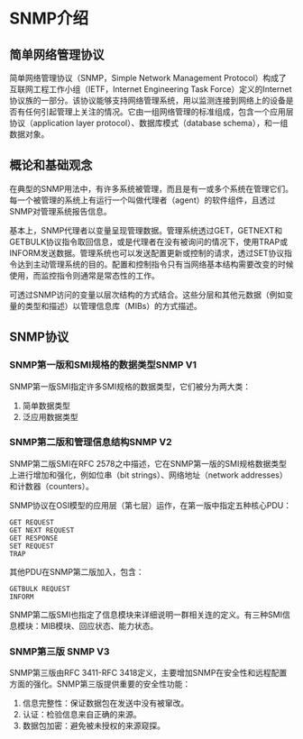 # SNMP介绍

## 简单网络管理协议

简单网络管理协议（SNMP，Simple Network Management Protocol）构成了互联网工程工作小组（IETF，Internet Engineering Task Force）定义的Internet协议族的一部分。该协议能够支持网络管理系统，用以监测连接到网络上的设备是否有任何引起管理上关注的情况。它由一组网络管理的标准组成，包含一个应用层协议（application layer protocol）、数据库模式（database schema），和一组数据对象。 

## 概论和基础观念

在典型的SNMP用法中，有许多系统被管理，而且是有一或多个系统在管理它们。每一个被管理的系统上有运行一个叫做代理者（agent）的软件组件，且透过SNMP对管理系统报告信息。

基本上，SNMP代理者以变量呈现管理数据。管理系统透过GET，GETNEXT和GETBULK协议指令取回信息，或是代理者在没有被询问的情况下，使用TRAP或INFORM发送数据。管理系统也可以发送配置更新或控制的请求，透过SET协议指令达到主动管理系统的目的。配置和控制指令只有当网络基本结构需要改变的时候使用，而监控指令则通常是常态性的工作。

可透过SNMP访问的变量以层次结构的方式结合。这些分层和其他元数据（例如变量的类型和描述）以管理信息库（MIBs）的方式描述。 

## SNMP协议

### SNMP第一版和SMI规格的数据类型SNMP V1

SNMP第一版SMI指定许多SMI规格的数据类型，它们被分为两大类：

1. 简单数据类型
2. 泛应用数据类型

### SNMP第二版和管理信息结构SNMP V2

SNMP第二版SMI在RFC 2578之中描述，它在SNMP第一版的SMI规格数据类型上进行增加和强化，例如位串（bit strings）、网络地址（network addresses）和计数器（counters）。

SNMP协议在OSI模型的应用层（第七层）运作，在第一版中指定五种核心PDU：

```
GET REQUEST
GET NEXT REQUEST
GET RESPONSE
SET REQUEST
TRAP
```

其他PDU在SNMP第二版加入，包含：

```
GETBULK REQUEST
INFORM
```

SNMP第二版SMI也指定了信息模块来详细说明一群相关连的定义。有三种SMI信息模块：MIB模块、回应状态、能力状态。

### SNMP第三版  SNMP V3

SNMP第三版由RFC 3411-RFC 3418定义，主要增加SNMP在安全性和远程配置方面的强化。SNMP第三版提供重要的安全性功能：

1. 信息完整性：保证数据包在发送中没有被窜改。
2. 认证：检验信息来自正确的来源。
3. 数据包加密：避免被未授权的来源窥探。
